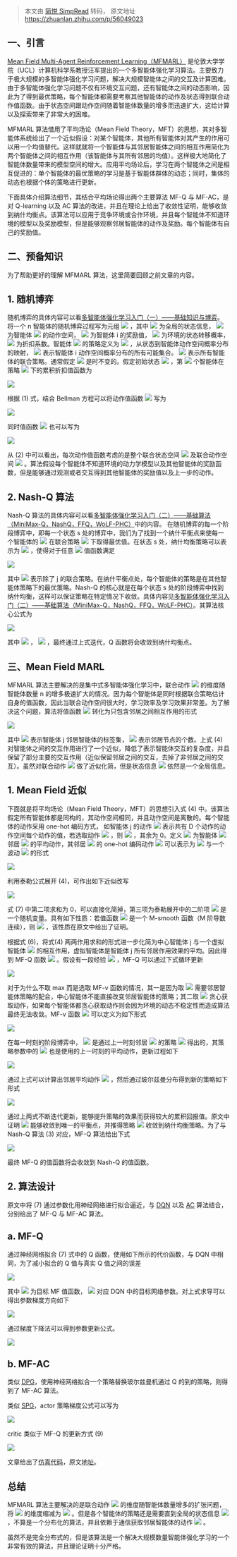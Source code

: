 > 本文由 [简悦 SimpRead](http://ksria.com/simpread/) 转码， 原文地址 https://zhuanlan.zhihu.com/p/56049023

## 一、引言

[Mean Field Multi-Agent Reinforcement Learning（MFMARL）](https://link.zhihu.com/?target=https%3A//arxiv.org/abs/1802.05438v4) 是伦敦大学学院（UCL）计算机科学系教授汪军提出的一个多智能体强化学习算法。主要致力于极大规模的多智能体强化学习问题，解决大规模智能体之间的交互及计算困难。由于多智能体强化学习问题不仅有环境交互问题，还有智能体之间的动态影响，因此为了得到最优策略，每个智能体都需要考察其他智能体的动作及状态得到联合动作值函数。由于状态空间跟动作空间随着智能体数量的增多而迅速扩大，这给计算以及探索带来了非常大的困难。

MFMARL 算法借用了平均场论（Mean Field Theory，MFT）的思想，其对多智能体系统给出了一个近似假设：对某个智能体，其他所有智能体对其产生的作用可以用一个均值替代。这样就就将一个智能体与其邻居智能体之间的相互作用简化为两个智能体之间的相互作用（该智能体与其所有邻居的均值）。这样极大地简化了智能体数量带来的模型空间的增大。应用平均场论后，学习在两个智能体之间是相互促进的：单个智能体的最优策略的学习是基于智能体群体的动态；同时，集体的动态也根据个体的策略进行更新。

下面具体介绍算法细节，其结合平均场论得出两个主要算法 MF-Q 与 MF-AC，是对 Q-learning 以及 AC 算法的改进，并且在理论上给出了收敛性证明，能够收敛到纳什均衡点。该算法可以应用于竞争环境或合作环境，并且每个智能体不知道环境的模型以及奖励模型，但是能够观察邻居智能体的动作及奖励。每个智能体有自己的奖励值。

## 二、预备知识

为了帮助更好的理解 MFMARL 算法，这里简要回顾之前文章的内容。

## 1\. 随机博弈

随机博弈的具体内容可以看[多智能体强化学习入门（一）——基础知识与博弈](https://zhuanlan.zhihu.com/p/53474965)。 将一个 n 智能体的随机博弈过程写为元组 ![](https://www.zhihu.com/equation?tex=%28S%2CA_1%2C%5Ccdots%2CA_n%2Cr_1%2C%5Ccdots%2Cr_n%2Cp%2C%5Cgamma%29) ，其中 ![](https://www.zhihu.com/equation?tex=S) 为全局的状态信息， ![](https://www.zhihu.com/equation?tex=A_i) 为智能体 ![](https://www.zhihu.com/equation?tex=i) 的动作空间， ![](https://www.zhihu.com/equation?tex=r_i) 为智能体 i 的奖励值， ![](https://www.zhihu.com/equation?tex=p) 为环境的状态转移概率， ![](https://www.zhihu.com/equation?tex=%5Cgamma) 为折扣系数。智能体 ![](https://www.zhihu.com/equation?tex=i) 的策略定义为 ![](https://www.zhihu.com/equation?tex=%5Cpi_i%3AS%5Cto+%5COmega%28A_i%29) ，从状态到智能体动作空间概率分布的映射， ![](https://www.zhihu.com/equation?tex=%5COmega%28A_i%29) 表示智能体 i 动作空间概率分布的所有可能集合。 ![](https://www.zhihu.com/equation?tex=%5Cpi%3D%5B%5Cpi_1%2C%5Ccdots%2C%5Cpi_n%5D) 表示所有智能体的联合策略。通常假定 ![](https://www.zhihu.com/equation?tex=%5Cpi) 是时不变的。假定初始状态 ![](https://www.zhihu.com/equation?tex=s) ，第 ![](https://www.zhihu.com/equation?tex=j) 个智能体在策略 ![](https://www.zhihu.com/equation?tex=%5Cpi) 下的累积折扣值函数为

![](https://www.zhihu.com/equation?tex=v_%5Cpi%5Ej%28s%29%3Dv%5Ej%28s%3B%5Cpi%29%3D%5Csum_%7Bt%3D0%7D%5E%5Cinfty%5Cgamma%5EtE_%7B%5Cpi%7D%5Br_t%5Ej%7Cs_0%3Ds%2C%5Cpi%5D%5Cqquad+%281%29)

根据 (1) 式，结合 Bellman 方程可以将动作值函数 ![](https://www.zhihu.com/equation?tex=Q_%5Cpi%5Ej%3AS%5Ctimes+A_1%5Ctimes+%5Ccdots%5Ctimes+A_n%5Cto+R) 写为

![](https://www.zhihu.com/equation?tex=Q_%5Cpi%5Ej%28s%2Ca%29%3Dr_j%28s%2Ca%29%2B%5Cgamma+E_%7Bs%27%5Csim+p%7D%5Bv_%5Cpi%5Ej%28s%27%29%5D%5Cqquad+%282%29)

同时值函数 ![](https://www.zhihu.com/equation?tex=v_%5Cpi%5Ej%28s%29) 也可以写为

![](https://www.zhihu.com/equation?tex=v_%5Cpi%5Ej%28s%29%3DE_%7Ba%5Csim+%5Cpi%28s%29%7D%5BQ_%5Cpi%5Ej%28s%2Ca%29%5D)

从 (2) 中可以看出，每次动作值函数考虑的是整个联合状态空间 ![](https://www.zhihu.com/equation?tex=s) 及联合动作空间 ![](https://www.zhihu.com/equation?tex=a%3D%5Ba_1%2C%5Ccdots%2Ca_n%5D) 。算法假设每个智能体不知道环境的动力学模型以及其他智能体的奖励函数，但是能够通过观测或者交互得到其他智能体的奖励值以及上一步的动作。

## 2\. Nash-Q 算法

Nash-Q 算法的具体内容可以看[多智能体强化学习入门（二）——基础算法（MiniMax-Q，NashQ，FFQ，WoLF-PHC）](https://zhuanlan.zhihu.com/p/53563792)中的内容。 在随机博弈的每一个阶段博弈中，即每一个状态 s 处的博弈中，我们为了找到一个纳什平衡点来使每一个智能体的 ![](https://www.zhihu.com/equation?tex=v_%5Cpi%5Ej%28s%29) 在联合策略 ![](https://www.zhihu.com/equation?tex=%5Cpi) 下取得最优值。在状态 s 处，纳什均衡策略可以表示为 ![](https://www.zhihu.com/equation?tex=%5Cpi%5E%2A%3D%5B%5Cpi_1%5E%2A%2C%5Ccdots%2C%5Cpi_n%5E%2A%5D) ，使得对于任意 ![](https://www.zhihu.com/equation?tex=j%5Cin%5C%7B1%2C2%2C%5Ccdots%2Cn%5C%7D) 值函数满足

![](https://www.zhihu.com/equation?tex=v_j%28s%3B%5Cpi%5E%2A%29%3Dv_j%28s%3B%5Cpi_j%5E%2A%2C%5Cpi_%7B-j%7D%5E%2A%29%5Cge+v_j%28s%3B%5Cpi_j%2C%5Cpi_%7B-j%7D%5E%2A%29)

其中 ![](https://www.zhihu.com/equation?tex=%5Cpi_%7B-j%7D%3D%5B%5Cpi_1%2C%5Ccdots%2C%5Cpi_%7Bj-1%7D%2C%5Cpi_%7Bj%2B1%7D%2C%5Ccdots%2C%5Cpi_n%5D) 表示除了 j 的联合策略。在纳什平衡点处，每个智能体的策略是在其他智能体策略下的最优策略。Nash-Q 的核心就是在每个状态 s 处的阶段博弈中找到纳什均衡，这样可以保证策略在特定情况下收敛。具体内容见[多智能体强化学习入门（二）——基础算法（MiniMax-Q，NashQ，FFQ，WoLF-PHC）](https://zhuanlan.zhihu.com/p/53563792)。其算法核心公式为

![](https://www.zhihu.com/equation?tex=%5Cmathcal+H%5E%7BNash%7DQ%28s%2Ca%29%3DE_%7Bs%27%5Csim+p%7D%5Br%28s%2Ca%29%2B%5Cgamma+v%5E%7BNash%7D%28s%27%29%5D%5Cqquad+%283%29)

其中 ![](https://www.zhihu.com/equation?tex=Q%3D%5BQ_1%2C%5Ccdots%2CQ_n%5D) ， ![](https://www.zhihu.com/equation?tex=r%3D%5Br_1%2C%5Ccdots%2Cr_n%5D) ，最终通过上式迭代，Q 函数将会收敛到纳什均衡点。

## 三、Mean Field MARL

MFMARL 算法主要解决的是集中式多智能体强化学习中，联合动作 ![](https://www.zhihu.com/equation?tex=a) 的维度随智能体数量 n 的增多极速扩大的情况。因为每个智能体是同时根据联合策略估计自身的值函数，因此当联合动作空间很大时，学习效率及学习效果非常差。为了解决这个问题，算法将值函数 ![](https://www.zhihu.com/equation?tex=Q_%5Cpi%5Ej%28s%2Ca%29) 转化为只包含邻居之间相互作用的形式

![](https://www.zhihu.com/equation?tex=Q_j%28s%2Ca%29%3D%5Cfrac%7B1%7D%7BN_j%7D%5Csum_%7Bk%5Cin+N%28j%29%7DQ_j%28s%2Ca_j%2Ca_k%29%5Cqquad+%284%29)

其中 ![](https://www.zhihu.com/equation?tex=N%28j%29) 表示智能体 j 邻居智能体的标签集， ![](https://www.zhihu.com/equation?tex=N_j%3D%7CN%28j%29%7C) 表示邻居节点的个数。上式 (4) 对智能体之间的交互作用进行了一个近似，降低了表示智能体交互的复杂度，并且保留了部分主要的交互作用（近似保留邻居之间的交互，去掉了非邻居之间的交互）。虽然对联合动作 ![](https://www.zhihu.com/equation?tex=a) 做了近似化简，但是状态信息 ![](https://www.zhihu.com/equation?tex=s) 依然是一个全局信息。

## 1\. Mean Field 近似

下面就是将平均场论（Mean Field Theory，MFT）的思想引入式 (4) 中。该算法假定所有智能体都是同构的，其动作空间相同，并且动作空间是离散的。每个智能体的动作采用 one-hot 编码方式， 如智能体 j 的动作 ![](https://www.zhihu.com/equation?tex=a_j%3D%5Ba_j%5E1%2Ca_j%5E2%2C%5Ccdots%2Ca_j%5ED%5D) 表示共有 D 个动作的动作空间每个动作的值，若选取动作 ![](https://www.zhihu.com/equation?tex=i) ，则 ![](https://www.zhihu.com/equation?tex=a_j%5Ei%3D1) ，其余为 0。定义 ![](https://www.zhihu.com/equation?tex=%5Coverline+a_j) 为智能体 ![](https://www.zhihu.com/equation?tex=j) 邻居 ![](https://www.zhihu.com/equation?tex=N%28j%29) 的平均动作，其邻居 ![](https://www.zhihu.com/equation?tex=k) 的 one-hot 编码动作 ![](https://www.zhihu.com/equation?tex=a_k) 可以表示为 ![](https://www.zhihu.com/equation?tex=%5Coverline+a_j) 与一个波动 ![](https://www.zhihu.com/equation?tex=%5Cdelta+a_%7Bj%2Ck%7D) 的形式

![](https://www.zhihu.com/equation?tex=a_k%3Da_j%2B%5Cdelta+a_%7Bj%2Ck%7D%2C+%5Cqquad+%7B%5Crm+where%7D%5C+%5Coverline+a_j%3D%5Cfrac%7B1%7D%7BN_j%7D%5Csum_k+a_k)

利用泰勒公式展开 (4)，可作出如下近似改写

![](https://www.zhihu.com/equation?tex=%5Cbegin%7Baligned%7D+Q_j%28s%2Ca%29%26%3D%5Cfrac%7B1%7D%7BN_j%7D%5Csum_%7Bk%5Cin+N%28j%29%7DQ_j%28s%2Ca_j%2Ca_k%29%5C%5C+%26%3D%5Cfrac%7B1%7D%7BN_j%7D%5Csum_k%5BQ_j%28s%2Ca_j%2C%5Coverline+a_j%29%2B%5Cnabla_%7B%5Cwidetilde+a_%7Bj%2Ck%7D%7DQ_j%28s%2Ca_j%2C%5Coverline+a_j%29%5Cdelta+a_%7Bj%2Ck%7D%2B%5Cfrac%7B1%7D%7B2%7D%5Cdelta+a_%7Bj%2Ck%7D%5Cnabla_%7B%5Cwidetilde+a_%7Bj%2Ck%7D%7D%5E2Q_j%28s%2Ca_j%2C%5Coverline+a_j%29%5Cdelta+a_%7Bj%2Ck%7D%5D%5C%5C+%26%3DQ_j%28s%2Ca_j%2C%5Coverline+a_j%29%2B%5Cnabla_%7B%5Cwidetilde+a_%7Bj%2Ck%7D%7DQ_j%28s%2Ca_j%2C%5Coverline+a_j%29%5B%5Cfrac%7B1%7D%7BN_j%7D%5Csum_k%5Cdelta+a_%7Bj%2Ck%7D%5D%2B%5Cfrac%7B1%7D%7B2N_j%7D%5Csum_k%5B%5Cdelta+a_%7Bj%2Ck%7D%5Cnabla_%7B%5Cwidetilde+a_%7Bj%2Ck%7D%7D%5E2Q_j%28s%2Ca_j%2C%5Coverline+a_j%29%5Cdelta+a_%7Bj%2Ck%7D%5D%5Cqquad+%285%29%5C%5C+%26%3DQ_j%28s%2Ca_j%2C%5Coverline+a_j%29%2B%5Cfrac%7B1%7D%7B2N_j%7D%5Csum_k+R_%7Bs%2Cj%7D%28a_k%29%5C%5C+%26%5Capprox+Q_j%28s%2Ca_j%2C%5Coverline+a_j%29%5Cqquad+%286%29+%5Cend%7Baligned%7D)

式 (7) 中第二项求和为 0，可以直接化简掉，第三项为泰勒展开中的二阶项 ![](https://www.zhihu.com/equation?tex=R_%7Bs%2Cj%7D%28a_k%29) 是一个随机变量。具有如下性质：若值函数 ![](https://www.zhihu.com/equation?tex=Q_j%28s%2Ca_j%2Ca_k%29) 是一个 M-smooth 函数（M 阶导数连续），则 ![](https://www.zhihu.com/equation?tex=R_%7Bs%2Cj%7D%28a_k%29%5Cin+%5B-2M%2C-2M%5D) ，该性质在原文中给出了证明。

根据式 (6)，将式(4) 两两作用求和的形式进一步化简为中心智能体 j 与一个虚拟智能体 ![](https://www.zhihu.com/equation?tex=%5Coverline+a_j) 的相互作用，虚拟智能体是智能体 j 所有邻居作用效果的平均。因此得到 MF-Q 函数 ![](https://www.zhihu.com/equation?tex=Q_j%28s%2Ca_j%2C%5Coverline+a_j%29) 。假设有一段经验 ![](https://www.zhihu.com/equation?tex=%5Bs%2C%5C%7Ba_j%5C%7D%2C%5C%7Br_j%5C%7D%2Cs%27%5D) ，MF-Q 可以通过下式循环更新

![](https://www.zhihu.com/equation?tex=Q_%7Bj%2Ct%2B1%7D%28s%2Ca_j%2C%5Coverline+a_j%29%3D%281-%5Calpha%29Q_%7Bj%2Ct%7D%28s%2Ca_j%2C%5Coverline+a_j%29%2B%5Calpha%5Br_j%2B%5Cgamma+v_%7Bj%2Ct%7D%28s%27%29%5D%5Cqquad+%287%29)

对于为什么不取 max 而是选取 MF-v 函数的情况，其一是因为取 ![](https://www.zhihu.com/equation?tex=%5Cmax_%7Ba_j%2C%5Coverline+a_j%7D) 需要邻居智能体策略的配合，中心智能体不能直接改变邻居智能体的策略；其二取 ![](https://www.zhihu.com/equation?tex=%5Cmax_%7Ba_j%7D) 贪心获取动作，如果每个智能体都贪心获取动作则会因为环境的动态不稳定性而造成算法最终无法收敛。MF-v 函数 ![](https://www.zhihu.com/equation?tex=v_%7Bj%2Ct%7D%28s%27%29) 可以定义为如下形式

![](https://www.zhihu.com/equation?tex=v_%7Bj%2Ct%7D%28s%27%29%3D%5Csum_%7Ba_j%7D%5Cpi_%7Bj%2Ct%7D%28a_j%7Cs%2C%5Coverline+a_j%29E_%7B%5Coverline+a_j%28a_%7B-j%7D%5Csim%5Cpi_%7B-j%2Ct%7D%29%7D%5BQ_%7Bj%2Ct%7D%28s%27%2Ca_j%2C%5Coverline+a_j%29%5D%5Cqquad+%288%29)

在每一时刻的阶段博弈中， ![](https://www.zhihu.com/equation?tex=%5Coverline+a_j) 是通过上一时刻邻居 ![](https://www.zhihu.com/equation?tex=k) 的策略 ![](https://www.zhihu.com/equation?tex=%5Cpi_%7Bk%2Ct%7D) 得出的，其策略参数中的 ![](https://www.zhihu.com/equation?tex=%5Coverline+a_%7Bk-%7D) 也是使用的上一时刻的平均动作，更新过程如下

![](https://www.zhihu.com/equation?tex=%5Coverline+a_j%3D%5Cfrac%7B1%7D%7BN_j%7D%5Csum_k+a_k%2C+%5Cqquad+%7B%5Crm+where%7D%5C+a_k%5Csim+%5Cpi_%7Bk%2Ct%7D%28%5Ccdot%7Cs%2C%5Coverline+a_%7Bk-%7D%29)

通过上式可以计算出邻居平均动作 ![](https://www.zhihu.com/equation?tex=%5Coverline+a_j) ，然后通过玻尔兹曼分布得到新的策略如下形式

![](https://www.zhihu.com/equation?tex=%5Cpi_%7Bj%2Ct%7D%28a_j%7Cs%2C%5Coverline+a_j%29%3D%5Cfrac%7B%5Cexp%28-%5Cbeta+Q_%7Bj%2Ct%7D%28s%2Ca_j%2C%5Coverline+a_j%29%29%7D%7B%5Csum_%7Baj%5Cin+A_j%7D%5Cexp%28-%5Cbeta+Q_%7Bj%2Ct%7D%28s%2Ca_%7Bj%27%7D%2C%5Coverline+a_j%29%29%7D)

通过上两式不断迭代更新，能够提升策略的效果而获得较大的累积回报值。原文中证明 ![](https://www.zhihu.com/equation?tex=%5Coverline+a_j) 能够收敛到唯一的平衡点，并推得策略 ![](https://www.zhihu.com/equation?tex=%5Cpi_j) 收敛到纳什均衡策略。为了与 Nash-Q 算法 (3) 对应，MF-Q 算法给出下式

![](https://www.zhihu.com/equation?tex=%5Cmathcal+H%5E%7BMF%7D+Q%28s%2Ca%29%3DE_%7Bs%27%5Csim+p%7D%5Br%28s%2Ca%29%2B%5Cgamma+v%5E%7BMF%7D%28s%27%29%5D)

最终 MF-Q 的值函数将会收敛到 Nash-Q 的值函数。

## 2\. 算法设计

原文中将 (7) 通过参数化用神经网络进行拟合逼近，与 [DQN](https://link.zhihu.com/?target=https%3A//blog.csdn.net/weixin_37895339/article/details/84822668) 以及 [AC](https://link.zhihu.com/?target=https%3A//blog.csdn.net/weixin_37895339/article/details/74612572) 算法结合，分别给出了 MF-Q 与 MF-AC 算法。

## a. MF-Q

通过神经网络拟合 (7) 式中的 Q 函数，使用如下所示的代价函数，与 DQN 中相同，为了减小拟合的 Q 值与真实 Q 值之间的误差

![](https://www.zhihu.com/equation?tex=L%28%5Cphi_j%29%3D%28y_j-Q_%7B%5Cphi_j%7D%28s%2Ca_j%2C%5Coverline+a_j%29%29%5E2)

其中 ![](https://www.zhihu.com/equation?tex=y_j%3Dr_j%2B%5Cgamma+v_%7B%5Coverline+%5Cphi_j%7D%5E%7BMF%7D%28s%27%29) 为目标 MF 值函数， ![](https://www.zhihu.com/equation?tex=%5Coverline+%5Cphi_j) 对应 DQN 中的目标网络参数。对上式求导可以得出参数梯度方向如下

![](https://www.zhihu.com/equation?tex=%5Cnabla_%7B%5Cphi_j%7DL%28%5Cphi_j%29%3D%28y_j-Q_%7B%5Cphi_j%7D%28s%2Ca_j%2C%5Coverline+a_j%29%29%5Cnabla_%7B%5Cphi_j%7DQ_%7B%5Cphi_j%7D%28s%2Ca_j%2C%5Coverline+a_j%29%5Cqquad+%289%29)

通过梯度下降法可以得到参数更新公式。

![](https://pic4.zhimg.com/80/v2-adff0c5ccd84498b96e50818b85117c7_hd.jpg)

## b. MF-AC

类似 [DPG](https://link.zhihu.com/?target=https%3A//blog.csdn.net/weixin_37895339/article/details/84881872)，使用神经网络拟合一个策略替换玻尔兹曼机通过 Q 的到的策略，则得到了 MF-AC 算法。

类似 [SPG](https://link.zhihu.com/?target=https%3A//blog.csdn.net/weixin_37895339/article/details/84792752)，actor 策略梯度公式可以写为

![](https://www.zhihu.com/equation?tex=%5Cnabla_%7B%5Ctheta_j%7D+L%28%5Ctheta_j%29%3D%5Cnabla_%7B%5Ctheta_j%7D%5Clog%5Cpi_%7B%5Ctheta_j%7D%28s%29Q_%7B%5Cphi_j%7D%28s%2Ca_j%2C%5Coverline+a_j%29%7C_%7Ba%3D%5Cpi_%7B%5Ctheta_j%7D%28s%29%7D)

critic 类似于 MF-Q 的更新方式 (9)

![](https://pic3.zhimg.com/80/v2-e2ded84b7c18435a2caea90477f22276_hd.jpg)

文章给出了[仿真代码](https://link.zhihu.com/?target=https%3A//github.com/mlii/mfrl)，原文[地址](https://link.zhihu.com/?target=https%3A//arxiv.org/pdf/1802.05438.pdf)。

## 总结

MFMARL 算法主要解决的是联合动作 ![](https://www.zhihu.com/equation?tex=a%3D%5Ba_1%2C%5Ccdots%2Ca_n%5D) 的维度随智能体数量增多的扩张问题，将 ![](https://www.zhihu.com/equation?tex=a) 的维度缩减为 ![](https://www.zhihu.com/equation?tex=%5Ba_j%2C%5Coverline+a_j%5D) 。但是各个智能体的策略还是需要直到全局的状态信息 ![](https://www.zhihu.com/equation?tex=s) ，不算是一个分布化的算法，并且依赖于通信获取邻居智能体的动作 ![](https://www.zhihu.com/equation?tex=a_k) 。

虽然不是完全分布式的，但是该算法是一个解决大规模数量智能体强化学习的一个非常有效的算法，并且理论证明十分严格。

